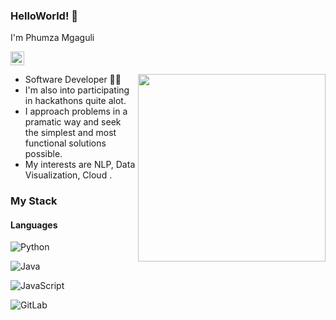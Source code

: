 ### HelloWorld! 👋

I'm Phumza Mgaguli

[<img alt="phumza-mgaguli-0653a21ba |  LinkedIn" width="22px" height="22px" src="https://user-images.githubusercontent.com/67915177/113033733-a0dc2700-9191-11eb-893e-4338507c400b.png"/>][linkedin]

[linkedin]:https://www.linkedin.com/in/phumza-mgaguli-0653a21ba

- Software Developer 👩‍🎓 <img align="right" width="300px" height="300px" src="https://user-images.githubusercontent.com/67915177/113029057-4ab8b500-918c-11eb-87f1-c2ee3b58879b.gif"/>
- I'm also into participating in hackathons quite alot.
- I approach problems in a pramatic way and seek the simplest and most functional solutions possible.
- My interests are NLP, Data Visualization, Cloud .




### My Stack

#### Languages

![Python](https://img.shields.io/badge/-Python-EDD222?style=flat&logo=python&logoColor=yellow&color=purple)

![Java](https://img.shields.io/badge/-java-E34A86?style=flat-square&logo=java)

![JavaScript](https://img.shields.io/badge/-JavaScript-black?style=flat-square&logo=javascript)

![GitLab](https://img.shields.io/badge/-GitLab-FCA121?style=flat-square&logo=gitlab)

